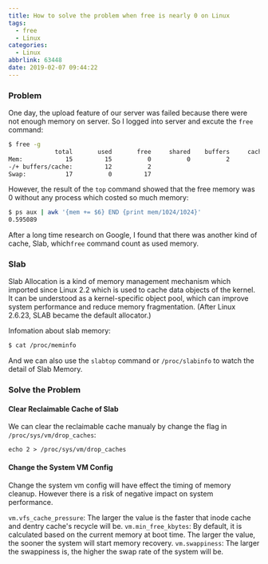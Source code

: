 ```yaml
---
title: How to solve the problem when free is nearly 0 on Linux
tags:
  - free
  - Linux
categories:
  - Linux
abbrlink: 63448
date: 2019-02-07 09:44:22
---
```


### Problem

One day, the upload feature of our server was failed because there were not enough memory on server.
So I logged into server and excute the `free` command:

``` bash
$ free -g
             total       used       free     shared    buffers     cached
Mem:            15         15          0          0          2          0
-/+ buffers/cache:         12          2
Swap:           17          0         17
```

However, the result of the `top` command showed that the free memory was 0 without any process which costed so much memory:

``` bash
$ ps aux | awk '{mem += $6} END {print mem/1024/1024}'
0.595089
```

After a long time research on Google, I found that there was another kind of cache, Slab, which`free` command count as used memory.

<!-- more -->

### Slab

Slab Allocation is a kind of memory management mechanism which imported since Linux 2.2 which is used to cache data objects of the kernel. It can be understood as a kernel-specific object pool, which can improve system performance and reduce memory fragmentation. (After Linux 2.6.23, SLAB became the default allocator.)

Infomation about slab memory:

```bash
$ cat /proc/meminfo
```
 And we can also use the `slabtop` command or `/proc/slabinfo` to watch the detail of Slab Memory.

### Solve the Problem

#### Clear Reclaimable Cache of Slab

We can clear the reclaimable cache manualy by change the flag in `/proc/sys/vm/drop_caches`:

```
echo 2 > /proc/sys/vm/drop_caches
```

#### Change the System VM Config

Change the system vm config will have effect the timing of memory cleanup. However there is a risk of negative impact on system performance.

`vm.vfs_cache_pressure`: The larger the value is the faster that inode cache and dentry cache's recycle will be.
`vm.min_free_kbytes`: By default, it is calculated based on the current memory at boot time. The larger the value, the sooner the system will start memory recovery.
`vm.swappiness`: The larger the swappiness is, the higher the swap rate of the system will be.
